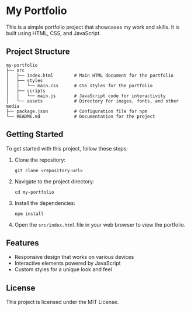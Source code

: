 # My Portfolio

This is a simple portfolio project that showcases my work and skills. It is built using HTML, CSS, and JavaScript.

## Project Structure

```
my-portfolio
├── src
│   ├── index.html        # Main HTML document for the portfolio
│   ├── styles
│   │   └── main.css      # CSS styles for the portfolio
│   ├── scripts
│   │   └── main.js       # JavaScript code for interactivity
│   └── assets            # Directory for images, fonts, and other media
├── package.json          # Configuration file for npm
└── README.md             # Documentation for the project
```

## Getting Started

To get started with this project, follow these steps:

1. Clone the repository:
   ```
   git clone <repository-url>
   ```

2. Navigate to the project directory:
   ```
   cd my-portfolio
   ```

3. Install the dependencies:
   ```
   npm install
   ```

4. Open the `src/index.html` file in your web browser to view the portfolio.

## Features

- Responsive design that works on various devices
- Interactive elements powered by JavaScript
- Custom styles for a unique look and feel

## License

This project is licensed under the MIT License.